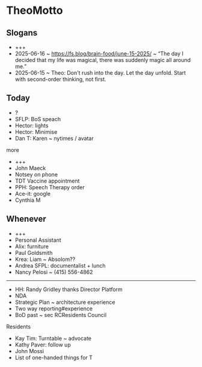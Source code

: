 # TheoMotto


## Slogans

* +++
* 2025-06-16 ~ https://fs.blog/brain-food/june-15-2025/ ~ “The day I decided that my life was magical, there was suddenly magic all around me.”
* 2025-06-15 ~ Theo: Don't rush into the day. Let the day unfold. Start with second-order thinking, not first. 

## Today

* ?
* SFLP: BoS speach
* Hector: lights
* Hector: Minimise
* Dan T: Karen ~ nytimes / avatar


more

* +++
* John Maeck
* Notsey on phone
* TDT Vaccine appointment
* PPH: Speech Therapy order
* Ace-it: google 
* Cynthia M

## Whenever

* +++
* Personal Assistant
* Alix: furniture
* Paul Goldsmith
* Krea: Liam ~ Absolom??
* Andrea SFPL: documentalist + lunch
* Nancy Pelosi ~ (415) 556-4862

***

* HH: Randy Gridley thanks
Director Platform
* NDA
* Strategic Plan ~ architecture experience
* Two way reporting#experience
* BoD past ~ sec RCResidents Council


Residents

* Kay Tim: Turntable ~ advocate
* Kathy Paver: follow up
* John Mossi
* List of one-handed things for T

